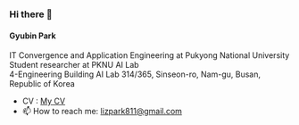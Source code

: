 ### Hi there 👋

#### Gyubin Park  
IT Convergence and Application Engineering at Pukyong National University  
Student researcher at PKNU AI Lab  
4-Engineering Building AI Lab 314/365, Sinseon-ro, Nam-gu, Busan, Republic of Korea  
  
- CV : [My CV](https://github.com/deschanel11/deschanel11/blob/2cb908a610b3ab3b9ae1c71740156382a3cef517/%EB%B0%95%EA%B7%9C%EB%B9%88%20CV.pdf)  
- 📫 How to reach me: lizpark811@gmail.com


<!--
**deschanel11/deschanel11** is a ✨ _special_ ✨ repository because its `README.md` (this file) appears on your GitHub profile.

Here are some ideas to get you started:

- 🔭 I’m currently working on ...
- 🌱 I’m currently learning ...
- 👯 I’m looking to collaborate on ...
- 🤔 I’m looking for help with ...
- 💬 Ask me about ...
- 📫 How to reach me: ...
- 😄 Pronouns: ...
- ⚡ Fun fact: ...
-->
